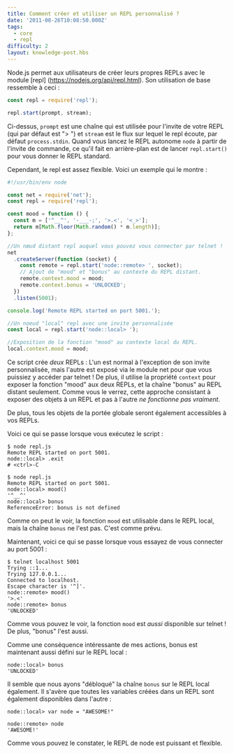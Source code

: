 ```yaml
---
title: Comment créer et utiliser un REPL personnalisé ?
date: '2011-08-26T10:08:50.000Z'
tags:
  - core
  - repl
difficulty: 2
layout: knowledge-post.hbs
---
```


Node.js permet aux utilisateurs de créer leurs propres REPLs avec le module [repl] (https://nodejs.org/api/repl.html). Son utilisation de base ressemble à ceci :

```js
const repl = require('repl');

repl.start(prompt, stream);
```

Ci-dessus, `prompt` est une chaîne qui est utilisée pour l'invite de votre REPL (qui par défaut est "> ") et `stream` est le flux sur lequel le repl écoute, par défaut `process.stdin`. Quand vous lancez le REPL autonome `node` à partir de l'invite de commande, ce qu'il fait en arrière-plan est de lancer `repl.start()` pour vous donner le REPL standard.

Cependant, le repl est assez flexible. Voici un exemple qui le montre :

```js
#!/usr/bin/env node

const net = require('net');
const repl = require('repl');

const mood = function () {
  const m = ['^__^', '-___-;', '>.<', '<_>'];
  return m[Math.floor(Math.random() * m.length)];
};

//Un nœud distant repl auquel vous pouvez vous connecter par telnet !
net
  .createServer(function (socket) {
    const remote = repl.start('node::remote> ', socket);
    // Ajout de "mood" et "bonus" au contexte du REPL distant.
    remote.context.mood = mood;
    remote.context.bonus = 'UNLOCKED';
  })
  .listen(5001);

console.log('Remote REPL started on port 5001.');

//Un noeud "local" repl avec une invite personnalisée
const local = repl.start('node::local> ');

//Exposition de la fonction "mood" au contexte local du REPL.
local.context.mood = mood;
```

Ce script crée *deux* REPLs : L'un est normal à l'exception de son invite personnalisée, mais l'autre est exposé via le module net pour que vous puissiez y accéder par telnet ! De plus, il utilise la propriété `context` pour exposer la fonction "mood" aux deux REPLs, et la chaîne "bonus" au REPL distant seulement. Comme vous le verrez, cette approche consistant à exposer des objets à un REPL et pas à l'autre *ne fonctionne pas vraiment*.

De plus, tous les objets de la portée globale seront également accessibles à vos REPLs.

Voici ce qui se passe lorsque vous exécutez le script :

```shell
$ node repl.js
Remote REPL started on port 5001.
node::local> .exit
# <ctrl>-C

$ node repl.js
Remote REPL started on port 5001.
node::local> mood()
'^__^'
node::local> bonus
ReferenceError: bonus is not defined
```

Comme on peut le voir, la fonction `mood` est utilisable dans le REPL local, mais la chaîne `bonus` ne l'est pas. C'est comme prévu.

Maintenant, voici ce qui se passe lorsque vous essayez de vous connecter au port 5001 :

```shell
$ telnet localhost 5001
Trying ::1...
Trying 127.0.0.1...
Connected to localhost.
Escape character is '^]'.
node::remote> mood()
'>.<'
node::remote> bonus
'UNLOCKED'
```

Comme vous pouvez le voir, la fonction `mood` est *aussi* disponible sur telnet ! De plus, "bonus" l'est aussi.

Comme une conséquence intéressante de mes actions, bonus est maintenant aussi défini sur le REPL local :

```shell
node::local> bonus
'UNLOCKED'
```

Il semble que nous ayons "débloqué" la chaîne `bonus` sur le REPL local également. Il s'avère que toutes les variables créées dans un REPL sont également disponibles dans l'autre :

```shell
node::local> var node = "AWESOME!"

node::remote> node
'AWESOME!'
```

Comme vous pouvez le constater, le REPL de node est puissant et flexible.
